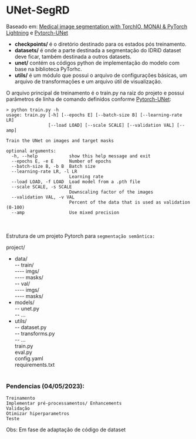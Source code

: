 ﻿# UNet-SegRD

Baseado em: [Medical image segmentation with TorchIO, MONAI & PyTorch Lightning](https://github.com/Project-MONAI/tutorials/blob/main/modules/TorchIO_MONAI_PyTorch_Lightning.ipynb) e [Pytorch-UNet](https://github.com/milesial/Pytorch-UNet)

* **checkpoints/** é o diretório destinado para os estados pós treinamento.
* **datasets/** é onde a parte destinada a segmentação do IDRiD dataset deve ficar, também destinada a outros datasets. 
* **unet/** contém os códigos python de implementação do modelo com base na biblioteca PyTorhc. 
* **utils/** é um módulo que possui o arquivo de configurações básicas, um arquivo de transformações e um arquivo útil de visualização.

O arquivo principal de treinamento é o train.py na raiz do projeto e possui parâmetros de linha de comando definidos conforme [Pytorch-UNet](https://github.com/milesial/Pytorch-UNet):

```console
> python train.py -h
usage: train.py [-h] [--epochs E] [--batch-size B] [--learning-rate LR]
                [--load LOAD] [--scale SCALE] [--validation VAL] [--amp]

Train the UNet on images and target masks

optional arguments:
  -h, --help            show this help message and exit
  --epochs E, -e E      Number of epochs
  --batch-size B, -b B  Batch size
  --learning-rate LR, -l LR
                        Learning rate
  --load LOAD, -f LOAD  Load model from a .pth file
  --scale SCALE, -s SCALE
                        Downscaling factor of the images
  --validation VAL, -v VAL
                        Percent of the data that is used as validation (0-100)
  --amp                 Use mixed precision
 ```
<br><br>Estrutura de um projeto Pytorch para ```segmentação semântica:```

project/<br>
* data/<br>
-- train/<br>
---- imgs/<br>
---- masks/<br>
-- val/<br>
---- imgs/<br>
---- masks/<br>
* models/<br>
-- unet.py<br>
-- ...<br>
* utils/<br>
-- dataset.py<br>
-- transforms.py<br>
-- ...<br>
train.py<br>
eval.py<br>
config.yaml<br>
requirements.txt<br><br>

### Pendencias (04/05/2023): 
    Treinamento
    Implementar pré-processamentos/ Enhancements
    Validação
    Otimizar hiperparametros
    Teste

Obs: Em fase de adaptação de código de dataset
